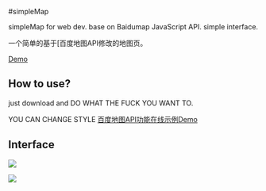 #simpleMap 

simpleMap for web dev. base on Baidumap JavaScript API. simple interface.

一个简单的基于[百度地图API修改的地图页。

[Demo](http://viggoz.com/simpleMap/)
## How to use?
just download and DO WHAT THE FUCK YOU WANT TO.

YOU CAN CHANGE STYLE [百度地图API功能在线示例Demo](http://developer.baidu.com/map/jsdemo.htm)

## Interface
![](http://ww2.sinaimg.cn/large/6cc4d03agw1f6opars9aqj20rs09mac2.jpg)

![](http://ww3.sinaimg.cn/large/6cc4d03agw1f6opbd3lzaj20rs09ndhy.jpg)
